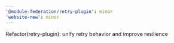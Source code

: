 ```yaml
---
'@module-federation/retry-plugin': minor
'website-new': minor
---
```


Refactor(retry-plugin): unify retry behavior and improve resilience

